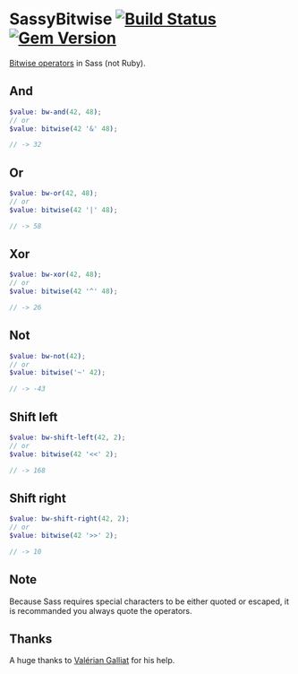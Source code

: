 SassyBitwise [![Build Status](https://travis-ci.org/HugoGiraudel/SassyBitwise.svg)](https://travis-ci.org/HugoGiraudel/SassyBitwise) [![Gem Version](https://badge.fury.io/rb/SassyBitwise.svg)](http://badge.fury.io/rb/SassyBitwise)
============

[Bitwise operators](http://en.wikipedia.org/wiki/Bitwise_operation) in Sass (not Ruby).

## And

```scss
$value: bw-and(42, 48);
// or
$value: bitwise(42 '&' 48);

// -> 32
```

## Or

```scss
$value: bw-or(42, 48);
// or
$value: bitwise(42 '|' 48);

// -> 58
```

## Xor

```scss
$value: bw-xor(42, 48);
// or
$value: bitwise(42 '^' 48);

// -> 26
```

## Not

```scss
$value: bw-not(42);
// or
$value: bitwise('~' 42);

// -> -43
```

## Shift left

```scss
$value: bw-shift-left(42, 2);
// or
$value: bitwise(42 '<<' 2);

// -> 168
```

## Shift right

```scss
$value: bw-shift-right(42, 2);
// or
$value: bitwise(42 '>>' 2);

// -> 10
```

## Note

Because Sass requires special characters to be either quoted or escaped, it is recommanded you always quote the operators.

## Thanks

A huge thanks to [Valérian Galliat](https://twitter.com/valeriangalliat) for his help.